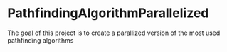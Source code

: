 # PathfindingAlgorithmParallelized
The goal of this project is to create a parallized version of the most used pathfinding algorithms
